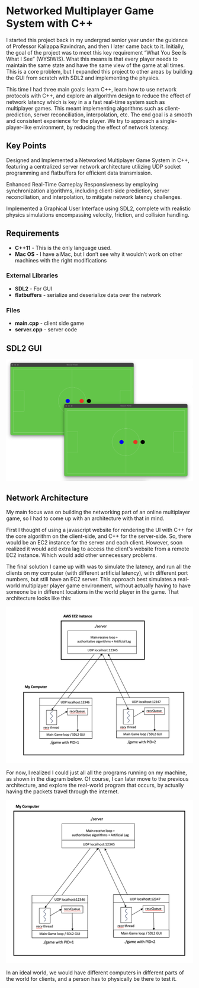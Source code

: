 # Networked Multiplayer Game System with C++ 

I started this project back in my undergrad senior year under the guidance of Professor Kaliappa Ravindran, and then I later came back to it. Initially, the goal of the project was to meet this key requirement “What You See Is What I See” (WYSIWIS). What this means is that every player needs to maintain the same state and have the same view of the game at all times. This is a core problem, but I expanded this project to other areas by building the GUI from scratch with SDL2 and implementing the physics.

This time I had three main goals: learn C++, learn how to use network protocols with C++, and explore an algorithm design to reduce the effect of network latency which is key in a a fast real-time system such as multiplayer games. This meant implementing algorithms such as client-prediction, server reconciliation, interpolation, etc. The end goal is a smooth and consistent experience for the player. We try to approach a single-player-like environment, by reducing the effect of network latency.

## Key Points

Designed and Implemented a Networked Multiplayer Game System in C++, featuring a centralized server network architecture utilizing UDP socket programming and flatbuffers for efficient data transmission.

Enhanced Real-Time Gameplay Responsiveness by employing synchronization algorithms, including client-side prediction, server reconciliation, and interpolation, to mitigate network latency challenges.

Implemented a Graphical User Interface using SDL2, complete with realistic physics simulations encompassing velocity, friction, and collision handling.

## Requirements

- **C++11** - This is the only language used.
- **Mac OS** - I have a Mac, but I don’t see why it wouldn’t work on other machines with the right modifications

### External Libraries

- **SDL2** - For GUI
- **flatbuffers** - serialize and deserialize data over the network

### Files

- **main.cpp** - client side game
- **server.cpp** - server code

## SDL2 GUI

![GUI](images/gui.png "GUI")

## Network Architecture

My main focus was on building the networking part of an online multiplayer game, so I had to come up with an architecture with that in mind.

First I thought of using a javascript website for rendering the UI with C++ for the core algorithm on the client-side, and C++ for the server-side. So, there would be an EC2 instance for the server and each client. However, soon realized it would add extra lag to access the client's website from a remote EC2 instance. Which would add other unnecessary problems.

The final solution I came up with was to simulate the latency, and run all the clients on my computer (with different artificial latency), with different port numbers, but still have an EC2 server. This approach best simulates a real-world multiplayer player game environment, without actually having to have someone be in different locations in the world player in the game. That architecture looks like this:

![With Remote Server](images/with_remote_server.png "With Remote Server")

For now, I realized I could just all all the programs running on my machine, as shown in the diagram below. Of course, I can later move to the previous architecture, and explore the real-world program that occurs, by actually having the packets travel through the internet.

![Fully Local](images/fully_local.png "Fully Local")

In an ideal world, we would have different computers in different parts of the world for clients, and a person has to physically be there to test it.
